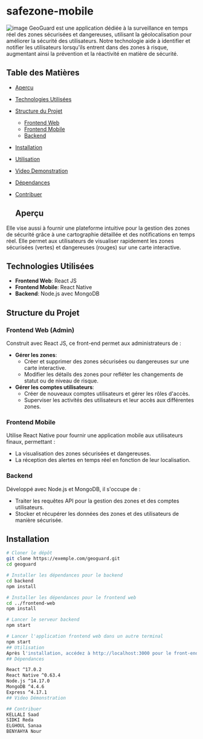 # safezone-mobile
![image](https://github.com/ke-saad/safezone-mobile/assets/132830438/023a375c-bb8a-42c7-b80f-9ebc05b874ca)
GeoGuard est une application dédiée à la surveillance en temps réel des zones sécurisées et dangereuses, utilisant la géolocalisation pour améliorer la sécurité des utilisateurs. Notre technologie aide à identifier et notifier les utilisateurs lorsqu'ils entrent dans des zones à risque, augmentant ainsi la prévention et la réactivité en matière de sécurité.
## Table des Matières
- [Aperçu](#aperçu)
- [Technologies Utilisées](#technologies-utilisées)
- [Structure du Projet](#structure-du-projet)
  - [Frontend Web](#frontend-web)
  - [Frontend Mobile](#frontend-mobile)
  - [Backend](#backend)
- [Installation](#installation)
- [Utilisation](#utilisation)
- [Video Demonstration](#Video-Demonstration)
- [Dépendances](#dépendances)
- [Contribuer](#contribuer)

  ## Aperçu
Elle vise aussi à fournir une plateforme intuitive pour la gestion des zones de sécurité grâce à une cartographie détaillée et des notifications en temps réel. Elle permet aux utilisateurs de visualiser rapidement les zones sécurisées (vertes) et dangereuses (rouges) sur une carte interactive.

## Technologies Utilisées
- **Frontend Web**: React JS
- **Frontend Mobile**: React Native
- **Backend**: Node.js avec MongoDB

## Structure du Projet

### Frontend Web (Admin)
Construit avec React JS, ce front-end permet aux administrateurs de :
- **Gérer les zones**:
  - Créer et supprimer des zones sécurisées ou dangereuses sur une carte interactive.
  - Modifier les détails des zones pour refléter les changements de statut ou de niveau de risque.
- **Gérer les comptes utilisateurs**:
  - Créer de nouveaux comptes utilisateurs et gérer les rôles d'accès.
  - Superviser les activités des utilisateurs et leur accès aux différentes zones.

### Frontend Mobile
Utilise React Native pour fournir une application mobile aux utilisateurs finaux, permettant :
- La visualisation des zones sécurisées et dangereuses.
- La réception des alertes en temps réel en fonction de leur localisation.

### Backend
Développé avec Node.js et MongoDB, il s'occupe de :
- Traiter les requêtes API pour la gestion des zones et des comptes utilisateurs.
- Stocker et récupérer les données des zones et des utilisateurs de manière sécurisée.

## Installation
```bash
# Cloner le dépôt
git clone https://exemple.com/geoguard.git
cd geoguard

# Installer les dépendances pour le backend
cd backend
npm install

# Installer les dépendances pour le frontend web
cd ../frontend-web
npm install

# Lancer le serveur backend
npm start

# Lancer l'application frontend web dans un autre terminal
npm start
## Utilisation
Après l'installation, accédez à http://localhost:3000 pour le front-end web admin ou utilisez l'application mobile pour une interaction en temps réel avec les zones.
## Dépendances

React ^17.0.2
React Native ^0.63.4
Node.js ^14.17.0
MongoDB ^4.4.6
Express ^4.17.1
## Video Démonstration

## Contribuer
KELLALI Saad
SIDKI Reda
ELGHOUL Sanaa
BENYAHYA Nour
